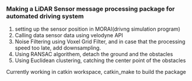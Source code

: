 ### Making a LiDAR Sensor message processing package for automated driving system

1. setting up the sensor position in MORAI(drivng simulation program)
2. Calling data sensor data using velodyne API
3. Noise Filtering using Voxel Grid Filter, and in case that the processing speed too late, add downsampling.
4. Using RANSAC algorithem, detach the ground and the obstacles
5. Using Euclidean clustering, catching the center point of the obstacles

Currently working in catkin workspace, catkin_make to build the package
